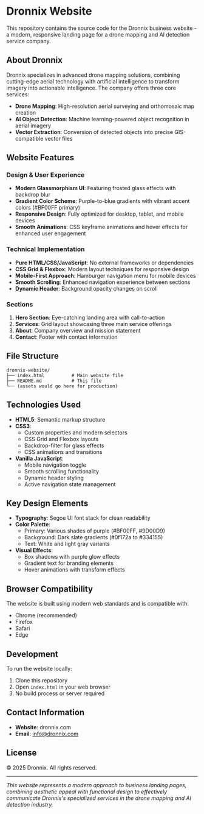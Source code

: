 # Dronnix Website

This repository contains the source code for the Dronnix business website - a modern, responsive landing page for a drone mapping and AI detection service company.

## About Dronnix

Dronnix specializes in advanced drone mapping solutions, combining cutting-edge aerial technology with artificial intelligence to transform imagery into actionable intelligence. The company offers three core services:

- **Drone Mapping**: High-resolution aerial surveying and orthomosaic map creation
- **AI Object Detection**: Machine learning-powered object recognition in aerial imagery
- **Vector Extraction**: Conversion of detected objects into precise GIS-compatible vector files

## Website Features

### Design & User Experience
- **Modern Glassmorphism UI**: Featuring frosted glass effects with backdrop blur
- **Gradient Color Scheme**: Purple-to-blue gradients with vibrant accent colors (#BF00FF primary)
- **Responsive Design**: Fully optimized for desktop, tablet, and mobile devices
- **Smooth Animations**: CSS keyframe animations and hover effects for enhanced user engagement

### Technical Implementation
- **Pure HTML/CSS/JavaScript**: No external frameworks or dependencies
- **CSS Grid & Flexbox**: Modern layout techniques for responsive design
- **Mobile-First Approach**: Hamburger navigation menu for mobile devices
- **Smooth Scrolling**: Enhanced navigation experience between sections
- **Dynamic Header**: Background opacity changes on scroll

### Sections
1. **Hero Section**: Eye-catching landing area with call-to-action
2. **Services**: Grid layout showcasing three main service offerings
3. **About**: Company overview and mission statement
4. **Contact**: Footer with contact information

## File Structure

```
dronnix-website/
├── index.html          # Main website file
├── README.md           # This file
└── (assets would go here for production)
```

## Technologies Used

- **HTML5**: Semantic markup structure
- **CSS3**: 
  - Custom properties and modern selectors
  - CSS Grid and Flexbox layouts
  - Backdrop-filter for glass effects
  - CSS animations and transitions
- **Vanilla JavaScript**:
  - Mobile navigation toggle
  - Smooth scrolling functionality
  - Dynamic header styling
  - Active navigation state management

## Key Design Elements

- **Typography**: Segoe UI font stack for clean readability
- **Color Palette**: 
  - Primary: Various shades of purple (#BF00FF, #9D00D9)
  - Background: Dark slate gradients (#0f172a to #334155)
  - Text: White and light gray variants
- **Visual Effects**:
  - Box shadows with purple glow effects
  - Gradient text for branding elements
  - Hover animations with transform effects

## Browser Compatibility

The website is built using modern web standards and is compatible with:
- Chrome (recommended)
- Firefox
- Safari
- Edge

## Development

To run the website locally:

1. Clone this repository
2. Open `index.html` in your web browser
3. No build process or server required

## Contact Information

- **Website**: dronnix.com
- **Email**: info@dronnix.com

## License

© 2025 Dronnix. All rights reserved.

---

*This website represents a modern approach to business landing pages, combining aesthetic appeal with functional design to effectively communicate Dronnix's specialized services in the drone mapping and AI detection industry.*